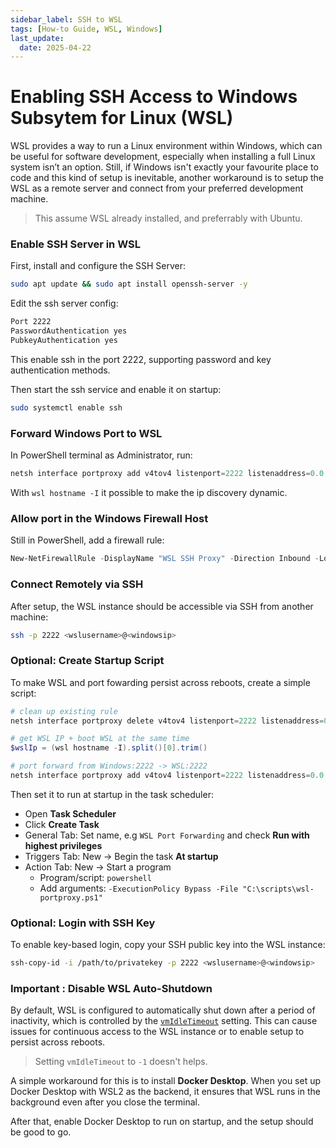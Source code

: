 ```yaml
---
sidebar_label: SSH to WSL
tags: [How-to Guide, WSL, Windows]
last_update:
  date: 2025-04-22
---
```


# Enabling SSH Access to Windows Subsytem for Linux (WSL)

WSL provides a way to run a Linux environment within Windows, which can be useful for software development, especially when installing a full Linux system isn’t an option. Still, if Windows isn't exactly your favourite place to code and this kind of setup is inevitable, another workaround is to setup the WSL as a remote server and connect from your preferred development machine.

> This assume WSL already installed, and preferrably with Ubuntu.

### Enable SSH Server in WSL

First, install and configure the SSH Server:

```bash
sudo apt update && sudo apt install openssh-server -y
```

Edit the ssh server config:

```bash title="/etc/ssh/sshd_config.d/wsl.conf"
Port 2222
PasswordAuthentication yes
PubkeyAuthentication yes
```

This enable ssh in the port 2222, supporting password and key authentication methods.

Then start the ssh service and enable it on startup:

```bash
sudo systemctl enable ssh
```

### Forward Windows Port to WSL

In PowerShell terminal as Administrator, run:

```powershell
netsh interface portproxy add v4tov4 listenport=2222 listenaddress=0.0.0.0 connectport=2222 connectaddress=$(wsl hostname -I).split()[0].trim()
```

With `wsl hostname -I` it possible to make the ip discovery dynamic.

### Allow port in the Windows Firewall Host

Still in PowerShell, add a firewall rule:

```powershell
New-NetFirewallRule -DisplayName "WSL SSH Proxy" -Direction Inbound -LocalPort 2222 -Protocol TCP -Action Allow
```

### Connect Remotely via SSH

After setup, the WSL instance should be accessible via SSH from another machine:

```bash
ssh -p 2222 <wslusername>@<windowsip>
```

### Optional: Create Startup Script

To make WSL and port fowarding persist across reboots, create a simple script:

```powershell title="C:\scripts\wsl-portproxy.ps1"
# clean up existing rule
netsh interface portproxy delete v4tov4 listenport=2222 listenaddress=0.0.0.0

# get WSL IP + boot WSL at the same time
$wslIp = (wsl hostname -I).split()[0].trim()

# port forward from Windows:2222 -> WSL:2222
netsh interface portproxy add v4tov4 listenport=2222 listenaddress=0.0.0.0 connectport=2222 connectaddress=$wslIp
```

Then set it to run at startup in the task scheduler:

- Open **Task Scheduler**
- Click **Create Task**
- General Tab: Set name, e.g `WSL Port Forwarding` and check **Run with highest privileges**
- Triggers Tab: New -> Begin the task **At startup**
- Action Tab: New -> Start a program
  - Program/script: `powershell`
  - Add arguments: `-ExecutionPolicy Bypass -File "C:\scripts\wsl-portproxy.ps1"`

### Optional: Login with SSH Key

To enable key-based login, copy your SSH public key into the WSL instance:

```bash
ssh-copy-id -i /path/to/privatekey -p 2222 <wslusername>@<windowsip>
```

### Important : Disable WSL Auto-Shutdown

By default, WSL is configured to automatically shut down after a period of inactivity, which is controlled by the [`vmIdleTimeout`][wsl-config] setting. This can cause issues for continuous access to the WSL instance or to enable setup to persist across reboots.

> Setting `vmIdleTimeout` to `-1` doesn't helps.

A simple workaround for this is to install **Docker Desktop**. When you set up Docker Desktop with WSL2 as the backend, it ensures that WSL runs in the background even after you close the terminal.

After that, enable Docker Desktop to run on startup, and the setup should be good to go.

[wsl-config]: https://learn.microsoft.com/en-us/windows/wsl/wsl-config
